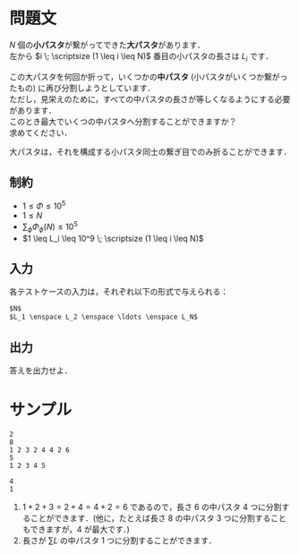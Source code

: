 問題文
=====
$N$ 個の**小パスタ**が繋がってできた**大パスタ**があります．  
左から $i \; \scriptsize (1 \leq i \leq N)$ 番目の小パスタの長さは $L_i$ です．  

この大パスタを何回か折って，いくつかの**中パスタ** (小パスタがいくつか繋がったもの) に再び分割しようとしています．  
ただし，見栄えのために，すべての中パスタの長さが等しくなるようにする必要があります．  
このとき最大でいくつの中パスタへ分割することができますか？  
求めてください．

大パスタは，それを構成する小パスタ同士の繋ぎ目でのみ折ることができます．  

制約
-----
- $1 \leq \Phi \leq 10^5$
- $1 \leq N$
- $\sum_{\phi} \Phi_{\phi}(N) \leq 10^5$
- $1 \leq L_i \leq 10^9 \; \scriptsize (1 \leq i \leq N)$

入力
-----
各テストケースの入力は，それぞれ以下の形式で与えられる：
```md
$N$  
$L_1 \enspace L_2 \enspace \ldots \enspace L_N$  

```

出力
-----
答えを出力せよ．  

サンプル
=====
```入力例1
2
8
1 2 3 2 4 4 2 6
5
1 2 3 4 5

```
```出力例1
4
1
```
1. $1+2+3 = 2+4 = 4+2 = 6$ であるので，長さ $6$ の中パスタ $4$ つに分割することができます．(他に，たとえば長さ $8$ の中パスタ $3$ つに分割することもできますが，$4$ が最大です．)
2. 長さが $\sum L$ の中パスタ $1$ つに分割することができます．
